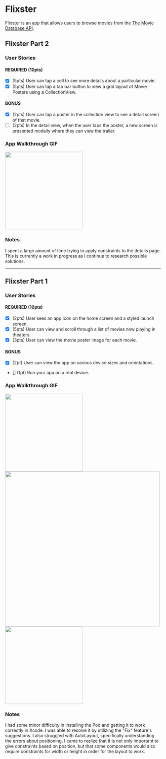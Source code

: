 # Flixster

Flixster is an app that allows users to browse movies from the [The Movie Database API](http://docs.themoviedb.apiary.io/#).

## Flixster Part 2

### User Stories

#### REQUIRED (10pts)
- [x] (5pts) User can tap a cell to see more details about a particular movie.
- [x] (5pts) User can tap a tab bar button to view a grid layout of Movie Posters using a CollectionView.

#### BONUS
- [x] (2pts) User can tap a poster in the collection view to see a detail screen of that movie.
- [ ] (2pts) In the detail view, when the user taps the poster, a new screen is presented modally where they can view the trailer.

### App Walkthrough GIF

<img src="http://g.recordit.co/PwiKTukgvq.gif" width=250><br>

### Notes
I spent a large amount of time trying to apply constraints to the details page. This is currently a work in progress as I continue to research possible solutions.

---

## Flixster Part 1

### User Stories

#### REQUIRED (10pts)
- [x] (2pts) User sees an app icon on the home screen and a styled launch screen.
- [x] (5pts) User can view and scroll through a list of movies now playing in theaters.
- [x] (3pts) User can view the movie poster image for each movie.

#### BONUS
- [x] (2pt) User can view the app on various device sizes and orientations.
- [] (1pt) Run your app on a real device.

### App Walkthrough GIF

<img src="http://g.recordit.co/SdCl6wNYNH.gif" width=250>
<img src="http://g.recordit.co/city9Y6mgB.gif" width=500><br>
<img src="http://g.recordit.co/qyl5tGoi18.gif" width=250>




### Notes
I had some minor difficulty in installing the Pod and getting it to work correctly in Xcode. I was able to resolve it by utilizing the "Fix" feature's suggestions. I also struggled with AutoLayout, specifically understanding the errors about positioning. I came to realize that it is not only important to give constraints based on position, but that some components would also require constraints for width or height in order for the layout to work.
